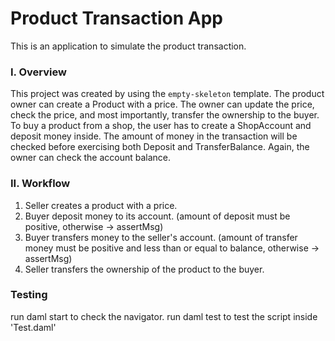 # Product Transaction App
This is an application to simulate the product transaction.

### I. Overview
This project was created by using the `empty-skeleton` template. The product owner can create a Product with a price. The owner can update the price, check the price, and most importantly, transfer the ownership to the buyer.
To buy a product from a shop, the user has to create a ShopAccount and deposit money inside. The amount of money in the transaction will be checked before exercising both Deposit and TransferBalance. Again, the owner can check the account balance.

### II. Workflow 
1. Seller creates a product with a price.
2. Buyer deposit money to its account. (amount of deposit must be positive, otherwise -> assertMsg)
3. Buyer transfers money to the seller's account. (amount of transfer money must be positive and less than or equal to balance, otherwise -> assertMsg)
4. Seller transfers the ownership of the product to the buyer.

### Testing
run daml start to check the navigator. 
run daml test to test the script inside 'Test.daml'
